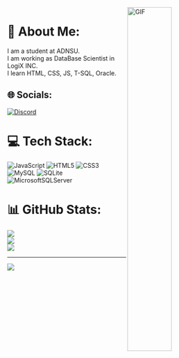 <img align="right"  alt="GIF" height="45%" width="45%" src="https://github.com/Murad1359/GIF/blob/main/programming-computer.gif" />

# 💫 About Me:
I am a student at ADNSU.<br>I am working as DataBase Scientist in LogiX INC. <br>I learn HTML, CSS, JS, T-SQL, Oracle.<br>


## 🌐 Socials:
[![Discord](https://img.shields.io/badge/Discord-%237289DA.svg?logo=discord&logoColor=white)](htttps://discord.gg/https://discordapp.com/users/Murad#4831) 

# 💻 Tech Stack:
![JavaScript](https://img.shields.io/badge/javascript-%23323330.svg?style=for-the-badge&logo=javascript&logoColor=%23F7DF1E) ![HTML5](https://img.shields.io/badge/html5-%23E34F26.svg?style=for-the-badge&logo=html5&logoColor=white) ![CSS3](https://img.shields.io/badge/css3-%231572B6.svg?style=for-the-badge&logo=css3&logoColor=white) ![MySQL](https://img.shields.io/badge/mysql-%2300f.svg?style=for-the-badge&logo=mysql&logoColor=white) ![SQLite](https://img.shields.io/badge/sqlite-%2307405e.svg?style=for-the-badge&logo=sqlite&logoColor=white) ![MicrosoftSQLServer](https://img.shields.io/badge/Microsoft%20SQL%20Sever-CC2927?style=for-the-badge&logo=microsoft%20sql%20server&logoColor=white)
# 📊 GitHub Stats:
![](https://github-readme-stats.vercel.app/api?username=Murad1359&theme=dark&hide_border=false&include_all_commits=false&count_private=false)<br/>
![](https://github-readme-streak-stats.herokuapp.com/?user=Murad1359&theme=dark&hide_border=false)<br/>
![](https://github-readme-stats.vercel.app/api/top-langs/?username=Murad1359&theme=dark&hide_border=false&include_all_commits=false&count_private=false&layout=compact)

---
[![](https://visitcount.itsvg.in/api?id=Murad1359&icon=0&color=0)](https://visitcount.itsvg.in)

